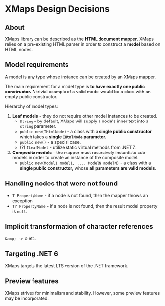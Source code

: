 # XMaps Design Decisions

## About

XMaps library can be described as the **HTML document mapper**. XMaps relies on a pre-existing HTML parser in order to construct a **model** based on HTML nodes.

## Model requirements

A model is any type whose instance can be created by an XMaps mapper.

The main requirement for a model type is **to have exactly one public constructor.** A trivial example of a valid model would be a class with an empty public constructor.

Hierarchy of model types:

1. **Leaf models** - they do not require other model instances to be created.
   - `String` - by default, XMaps will supply a node's inner text into a `string` parameter.
   - `public new(IHtmlNode)` - a class with a **single public constructor** which takes a **single `IHtmlNode` parameter.**
   - `public new()` - a special case.
   - (?) `ILeafModel` - utilize static virtual methods from .NET 7.
2. **Composite models** - the mapper must recursively instantiate sub-models in order to create an instance of the composite model.
   - `public new(Model1 model1, ..., ModelN modelN)` - a class with a **single public constructor,** whose **all parameters are valid models**.

## Handling nodes that were not found

- `T PropertyName` - if a node is not found, then the mapper throws an exception.
- `T? PropertyName` - if a node is not found, then the result model property is `null`.

## Implicit transformation of character references

`&amp; -> &` etc.

## Targeting .NET 6

XMaps targets the latest LTS version of the .NET framework.

## Preview features

XMaps strives for minimalism and stability. However, some preview features may be incorporated.

